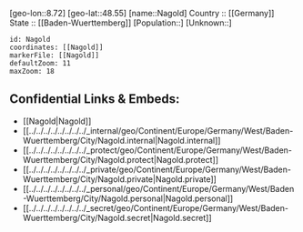 ﻿---
location: [48.55,8.72] 
mapzoom: [7,12] 
mapmarker: city 
type: City
tags:
- geo/City


SpocWebEntityId: 32713
isDeleted: false
confidential: public

---
[geo-lon::8.72] 
[geo-lat::48.55] 
[name::Nagold] 
Country :: [[Germany]]  
State :: [[Baden-Wuerttemberg]] 
[Population::] 
[Unknown::] 


```leaflet
id: Nagold
coordinates: [[Nagold]] 
markerFile: [[Nagold]] 
defaultZoom: 11 
maxZoom: 18
```


## Confidential Links & Embeds: 
- [[Nagold|Nagold]]  
- [[../../../../../../../../_internal/geo/Continent/Europe/Germany/West/Baden-Wuerttemberg/City/Nagold.internal|Nagold.internal]] 
- [[../../../../../../../../_protect/geo/Continent/Europe/Germany/West/Baden-Wuerttemberg/City/Nagold.protect|Nagold.protect]] 
- [[../../../../../../../../_private/geo/Continent/Europe/Germany/West/Baden-Wuerttemberg/City/Nagold.private|Nagold.private]] 
- [[../../../../../../../../_personal/geo/Continent/Europe/Germany/West/Baden-Wuerttemberg/City/Nagold.personal|Nagold.personal]] 
- [[../../../../../../../../_secret/geo/Continent/Europe/Germany/West/Baden-Wuerttemberg/City/Nagold.secret|Nagold.secret]] 
